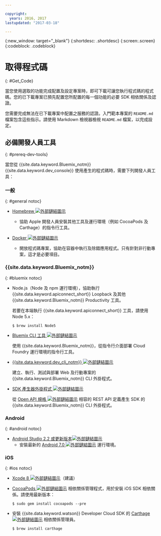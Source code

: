 ```yaml
---

copyright:
  years: 2016, 2017
lastupdated: "2017-03-18"

---
```

{:new_window: target="_blank"}
{:shortdesc: .shortdesc}
{:screen:.screen}
{:codeblock: .codeblock}

# 取得程式碼
{: #Get_Code}

當您使用選取的功能完成配置及設定專案時，即可下載可讓您執行程式碼的程式碼。您的已下載專案已預先配置您所配置的每一個功能的必要 SDK 相依關係及認證。

您需要完成無法在已下載專案中配置之服務的認證。入門範本專案的 `README.md` 檔案包含這些指示。請使用 Markdown 檢視器檢視 `README.md` 檔案，以完成設定。

## 必備開發人員工具
{: #prereq-dev-tools}

當您從 {{site.data.keyword.Bluemix_notm}} {{site.data.keyword.dev_console}} 使用產生的程式碼時，需要下列開發人員工具：


### 一般
{: #general notoc}

* [Homebrew ![外部鏈結圖示](../icons/launch-glyph.svg "外部鏈結圖示")](http://brew.sh/)
	* 協助 Apple 開發人員安裝其他工具及運行環境（例如 CocoaPods 及 Carthage）的指令行工具。

* [Docker ![外部鏈結圖示](../icons/launch-glyph.svg "外部鏈結圖示")](https://www.docker.com/get-docker)
	* 開放程式碼專案，協助在容器中執行及除錯應用程式。只有針對非行動專案，這才是必要項目。

### {{site.data.keyword.Bluemix_notm}}
{: #bluemix notoc}

* Node.js（Node 及 npm 運行環境），協助執行 {{site.data.keyword.apiconnect_short}} Loopback 及其他 {{site.data.keyword.Bluemix_notm}} Productivity 工具。

	若要在本端執行 {{site.data.keyword.apiconnect_short}} 工具，請使用 Node 5.x：
	
	```
	$ brew install Node5
	```

* [Bluemix CLI 工具 ![外部鏈結圖示](../icons/launch-glyph.svg "外部鏈結圖示")](http://clis.ng.bluemix.net/ui/home.html)

   使用 {{site.data.keyword.Bluemix_notm}}，從指令行介面部署 Cloud Foundry 運行環境的指令行工具。  

* [{{site.data.keyword.dev_cli_notm}} ![外部鏈結圖示](../icons/launch-glyph.svg "外部鏈結圖示")](dev_cli.html)

	建立、執行、測試與部署 Web 及行動專案的 {{site.data.keyword.Bluemix_notm}} CLI 外掛程式。
	
* [SDK 產生器外掛程式 ![外部鏈結圖示](../icons/launch-glyph.svg "外部鏈結圖示")](sdk_cli.html)

	從 [Open API 規格 ![外部鏈結圖示](../icons/launch-glyph.svg "外部鏈結圖示")](https://www.openapis.org/) 相容的 REST API 定義產生 SDK 的 {{site.data.keyword.Bluemix_notm}} CLI 外掛程式。

### Android
{: #android notoc}

* [Android Studio 2.2 或更新版本![外部鏈結圖示](../icons/launch-glyph.svg "外部鏈結圖示")](https://developer.android.com/studio)
	* 安裝最新的 [Android 7.0 ![外部鏈結圖示](../icons/launch-glyph.svg "外部鏈結圖示")](https://www.android.com/versions/nougat-7-0/) 運行環境。

### iOS
{: #ios notoc}

* [Xcode 8 ![外部鏈結圖示](../icons/launch-glyph.svg "外部鏈結圖示")](https://developer.apple.com/xcode/)（建議）

<!-- * Install the latest [iOS 10 ![External link icon](../icons/launch-glyph.svg "External link icon")](http://www.apple.com/ios/ios-10/) runtime.
-->
* [CocoaPods ![外部鏈結圖示](../icons/launch-glyph.svg "外部鏈結圖示")](https://cocoapods.org/) 相依關係管理程式，用於安裝 iOS SDK 相依關係。請使用最新版本：

	```
	$ sudo gem install cocoapods --pre
	```
* 安裝 {{site.data.keyword.watson}} Developer Cloud SDK 的 [Carthage ![外部鏈結圖示](../icons/launch-glyph.svg "外部鏈結圖示")](https://github.com/Carthage/Carthage) 相依關係管理員。

	```
	$ brew install carthage
	```
